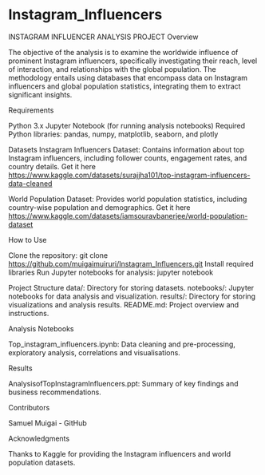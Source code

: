 # Instagram_Influencers
INSTAGRAM INFLUENCER ANALYSIS PROJECT
Overview

The objective of the analysis is to examine the worldwide influence of prominent Instagram influencers, specifically investigating their reach, level of interaction, and relationships with the global population. The methodology entails using databases that encompass data on Instagram influencers and global population statistics, integrating them to extract significant insights.

Requirements

Python 3.x
Jupyter Notebook (for running analysis notebooks)
Required Python libraries: pandas, numpy, matplotlib, seaborn, and plotly

Datasets
Instagram Influencers Dataset: Contains information about top Instagram influencers, including follower counts, engagement rates, and country details.
Get it here https://www.kaggle.com/datasets/surajjha101/top-instagram-influencers-data-cleaned

World Population Dataset: Provides world population statistics, including country-wise population and demographics.
Get it here https://www.kaggle.com/datasets/iamsouravbanerjee/world-population-dataset

How to Use

Clone the repository: git clone https://github.com/muigaimuiruri/Instagram_Influencers.git
Install required libraries
Run Jupyter notebooks for analysis: jupyter notebook

Project Structure
data/: Directory for storing datasets.
notebooks/: Jupyter notebooks for data analysis and visualization.
results/: Directory for storing visualizations and analysis results.
README.md: Project overview and instructions.

Analysis Notebooks

Top_instagram_influencers.ipynb: Data cleaning and pre-processing, exploratory analysis, correlations and visualisations.

Results

AnalysisofTopInstagramInfluencers.ppt: Summary of key findings and business recommendations.

Contributors

Samuel Muigai - GitHub


Acknowledgments

Thanks to Kaggle for providing the Instagram influencers and world population datasets.

